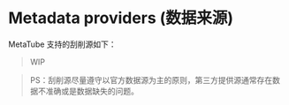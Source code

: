 # Metadata providers (数据来源)

MetaTube 支持的刮削源如下：

> WIP

<!-- - [`10musume`](https://www.10musume.com/)
- [`1Pondo`](https://www.1pondo.tv/)
- [`AirAV`](https://www.airav.wiki/)
- [`ARZON`](https://www.arzon.jp/)
- [`AVE`](https://www.aventertainments.com/)
- [`AVWIKI`](https://www.avwiki.org/)
- [`C0930`](https://www.c0930.com/)
- [`Caribbeancom`](https://www.caribbeancom.com/)
- [`CaribbeancomPR`](https://www.caribbeancompr.com/)
- [`DUGA`](https://duga.jp/main/)
- [`FANZA`](https://www.dmm.co.jp/)
- [`FC2`](https://adult.contents.fc2.com/)
- [`Gcolle`](https://gcolle.net/)
- [`Getchu`](https://dl.getchu.com/)
- [`H0930`](https://www.h0930.com/)
- [`H4610`](https://www.h4610.com/)
- [`GFriends`](https://github.com/xinxin8816/gfriends)
- [`HeyDouga`](https://www.heydouga.com/)
- [`HEYZO`](https://www.heyzo.com/)
- [`JAV321`](https://www.jav321.com/)
- [`JavBus`](https://www.javbus.com/)
- [`KIN8`](https://www.kin8tengoku.com/)
- [`MGS`](https://www.mgstage.com/)
- [`MYWIFE`](https://mywife.cc/)
- [`MURAMURA`](https://www.muramura.tv/)
- [`Pacopacomama`](https://www.pacopacomama.com/)
- [`Pcolle`](https://www.pcolle.com/)
- [`PRESTIGE`](https://www.prestige-av.com/)
- [`SOD`](https://ec.sod.co.jp/prime/)
- [`TOKYO-HOT`](https://my.tokyo-hot.com/)
- [`XsList`](https://xslist.org/)
- [`XXX-AV`](https://www.xxx-av.com/) -->

> PS：刮削源尽量遵守以官方数据源为主的原则，第三方提供源通常存在数据不准确或是数据缺失的问题。
